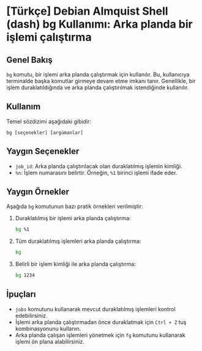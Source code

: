 # [Türkçe] Debian Almquist Shell (dash) bg Kullanımı: Arka planda bir işlemi çalıştırma

## Genel Bakış
`bg` komutu, bir işlemi arka planda çalıştırmak için kullanılır. Bu, kullanıcıya terminalde başka komutlar girmeye devam etme imkanı tanır. Genellikle, bir işlem duraklatıldığında ve arka planda çalıştırılmak istendiğinde kullanılır.

## Kullanım
Temel sözdizimi aşağıdaki gibidir:
```
bg [seçenekler] [argümanlar]
```

## Yaygın Seçenekler
- `job_id`: Arka planda çalıştırılacak olan duraklatılmış işlemin kimliği.
- `%n`: İşlem numarasını belirtir. Örneğin, `%1` birinci işlemi ifade eder.

## Yaygın Örnekler
Aşağıda `bg` komutunun bazı pratik örnekleri verilmiştir:

1. Duraklatılmış bir işlemi arka planda çalıştırma:
   ```bash
   bg %1
   ```

2. Tüm duraklatılmış işlemleri arka planda çalıştırma:
   ```bash
   bg
   ```

3. Belirli bir işlem kimliği ile arka planda çalıştırma:
   ```bash
   bg 1234
   ```

## İpuçları
- `jobs` komutunu kullanarak mevcut duraklatılmış işlemleri kontrol edebilirsiniz.
- İşlemi arka planda çalıştırmadan önce duraklatmak için `Ctrl + Z` tuş kombinasyonunu kullanın.
- Arka planda çalışan işlemleri yönetmek için `fg` komutunu kullanarak işlemi ön plana alabilirsiniz.